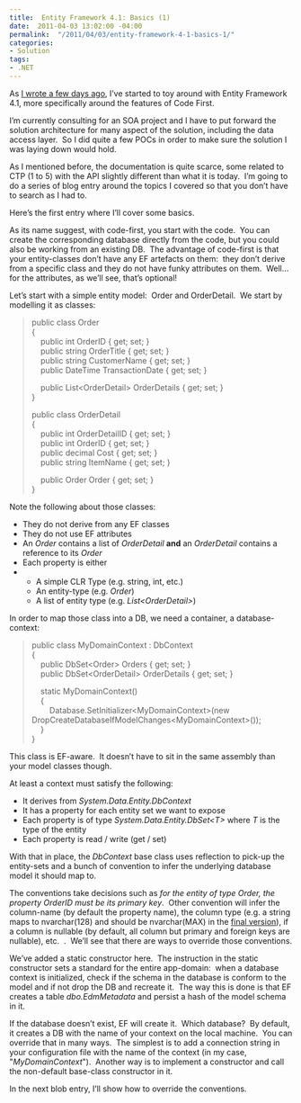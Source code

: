 ```yaml
---
title:  Entity Framework 4.1: Basics (1)
date:  2011-04-03 13:02:00 -04:00
permalink:  "/2011/04/03/entity-framework-4-1-basics-1/"
categories:
- Solution
tags:
- .NET
---
```

<p>As <a href="http://vincentlauzon.wordpress.com/2011/03/29/entity-framework-4-1-rc-including-code-first/">I wrote a few days ago</a>, I’ve started to toy around with Entity Framework 4.1, more specifically around the features of Code First.</p>  <p>I’m currently consulting for an SOA project and I have to put forward the solution architecture for many aspect of the solution, including the data access layer.&#160; So I did quite a few POCs in order to make sure the solution I was laying down would hold.</p>  <p>As I mentioned before, the documentation is quite scarce, some related to CTP (1 to 5) with the API slightly different than what it is today.&#160; I’m going to do a series of blog entry around the topics I covered so that you don’t have to search as I had to.</p>  <p>Here’s the first entry where I’ll cover some basics.</p>  <p>As its name suggest, with code-first, you start with the code.&#160; You can create the corresponding database directly from the code, but you could also be working from an existing DB.&#160; The advantage of code-first is that your entity-classes don’t have any EF artefacts on them:&#160; they don’t derive from a specific class and they do not have funky attributes on them.&#160; Well…&#160; for the attributes, as we’ll see, that’s optional!</p>  <p>Let’s start with a simple entity model:&#160; Order and OrderDetail.&#160; We start by modelling it as classes:</p>  <blockquote>   <p>public class Order     <br />{      <br />&#160;&#160;&#160; public int OrderID { get; set; }      <br />&#160;&#160;&#160; public string OrderTitle { get; set; }      <br />&#160;&#160;&#160; public string CustomerName { get; set; }      <br />&#160;&#160;&#160; public DateTime TransactionDate { get; set; } </p>    <p>&#160;&#160;&#160; public List&lt;OrderDetail&gt; OrderDetails { get; set; }     <br />} </p>    <p>public class OrderDetail     <br />{      <br />&#160;&#160;&#160; public int OrderDetailID { get; set; }      <br />&#160;&#160;&#160; public int OrderID { get; set; }      <br />&#160;&#160;&#160; public decimal Cost { get; set; }      <br />&#160;&#160;&#160; public string ItemName { get; set; } </p>    <p>&#160;&#160;&#160; public Order Order { get; set; }     <br />}</p> </blockquote>  <p>Note the following about those classes:</p>  <ul>   <li>They do not derive from any EF classes </li>    <li>They do not use EF attributes </li>    <li>An <em>Order</em> contains a list of <em>OrderDetail</em> <strong>and</strong> an <em>OrderDetail</em> contains a reference to its <em>Order</em> </li>    <li>Each property is either </li>    <li>     <ul>       <li>A simple CLR Type (e.g. string, int, etc.) </li>        <li>An entity-type (e.g. <em>Order</em>) </li>        <li>A list of entity type (e.g. <em>List&lt;OrderDetail&gt;</em>) </li>     </ul>   </li> </ul>  <p>In order to map those class into a DB, we need a container, a database-context:</p>  <blockquote>   <p>public class MyDomainContext : DbContext     <br />{      <br />&#160;&#160;&#160; public DbSet&lt;Order&gt; Orders { get; set; }      <br />&#160;&#160;&#160; public DbSet&lt;OrderDetail&gt; OrderDetails { get; set; } </p>    <p>&#160;&#160;&#160; static MyDomainContext()     <br />&#160;&#160;&#160; {      <br />&#160;&#160;&#160;&#160;&#160;&#160;&#160; Database.SetInitializer&lt;MyDomainContext&gt;(new DropCreateDatabaseIfModelChanges&lt;MyDomainContext&gt;());      <br />&#160;&#160;&#160; }      <br />}</p> </blockquote> <!-- code formatted by http://manoli.net/csharpformat/ -->  <p>This class is EF-aware.&#160; It doesn’t have to sit in the same assembly than your model classes though.</p>  <p>At least a context must satisfy the following:</p>  <ul>   <li>It derives from <em>System.Data.Entity.DbContext</em> </li>    <li>It has a property for each entity set we want to expose </li>    <li>Each property is of type <em>System.Data.Entity.DbSet&lt;T&gt;</em> where <em>T</em> is the type of the entity </li>    <li>Each property is read / write (get / set) </li> </ul>  <p>With that in place, the <em>DbContext</em> base class uses reflection to pick-up the entity-sets and a bunch of convention to infer the underlying database model it should map to.</p>  <p>The conventions take decisions such as <em>for the entity of type Order, the property OrderID must be its primary key</em>.&#160; Other convention will infer the column-name (by default the property name), the column type (e.g. a string maps to nvarchar(128) and should be nvarchar(MAX) in the <a href="http://blogs.msdn.com/b/adonet/archive/2011/03/29/ef-4-1-rtw-change-to-default-maxlength-in-code-first.aspx">final version</a>), if a column is nullable (by default, all column but primary and foreign keys are nullable), etc.&#160; .&#160; We’ll see that there are ways to override those conventions.</p>  <p>We’ve added a static constructor here.&#160; The instruction in the static constructor sets a standard for the entire app-domain:&#160; when a database context is initialized, check if the schema in the database is conform to the model and if not drop the DB and recreate it.&#160; The way this is done is that EF creates a table <em>dbo.EdmMetadata</em> and persist a hash of the model schema in it.</p>  <p>If the database doesn’t exist, EF will create it.&#160; Which database?&#160; By default, it creates a DB with the name of your context on the local machine.&#160; You can override that in many ways.&#160; The simplest is to add a connection string in your configuration file with the name of the context (in my case, &quot;<em>MyDomainContext</em>&quot;).&#160; Another way is to implement a constructor and call the non-default base-class constructor in it.</p>  <p>In the next blob entry, I’ll show how to override the conventions.</p>